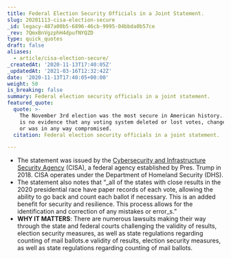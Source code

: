 ```yaml
---
title: Federal Election Security Officials in a Joint Statement.
slug: 20201113-cisa-election-secure
_id: legacy-487a00b5-6896-46cb-9995-04bbda0b57ce
_rev: 7QmxBnVgzphH4dpufNYQZD
type: quick_quotes
draft: false
aliases:
  - article/cisa-election-secure/
_createdAt: '2020-11-13T17:40:05Z'
_updatedAt: '2021-03-16T12:32:42Z'
date: '2020-11-13T17:40:05+00:00'
weight: 50
is_breaking: false
summary: Federal election security officials in a joint statement.
featured_quote:
  quote: >-
    The November 3rd election was the most secure in American history.... There
    is no evidence that any voting system deleted or lost votes, changed votes,
    or was in any way compromised.
  citation: Federal election security officials in a joint statement.

---
```

* The statement was issued by the [Cybersecurity and Infrastructure Security Agency](https://www.cisa.gov/news/2020/11/12/joint-statement-elections-infrastructure-government-coordinating-council-election) (CISA), a federal agency established by Pres. Trump in 2018. CISA operates under the Department of Homeland Security (DHS).
* The statement also notes that “_all of the states with close results in the 2020 presidential race have paper records of each vote, allowing the ability to go back and count each ballot if necessary. This is an added benefit for security and resilience. This process allows for the identification and correction of any mistakes or error_s.”
* **WHY IT MATTERS**: There are numerous lawsuits making their way through the state and federal courts challenging the validity of results, election security measures, as well as state regulations regarding counting of mail ballots.e validity of results, election security measures, as well as state regulations regarding counting of mail ballots.